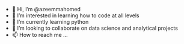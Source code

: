 - 👋 Hi, I’m @azeemmahomed
- 👀 I’m interested in learning how to code at all levels
- 🌱 I’m currently learning python 
- 💞️ I’m looking to collaborate on data science and analytical projects
- 📫 How to reach me ...

<!---
azeemmahomed/azeemmahomed is a ✨ special ✨ repository because its `README.md` (this file) appears on your GitHub profile.
You can click the Preview link to take a look at your changes.
--->
